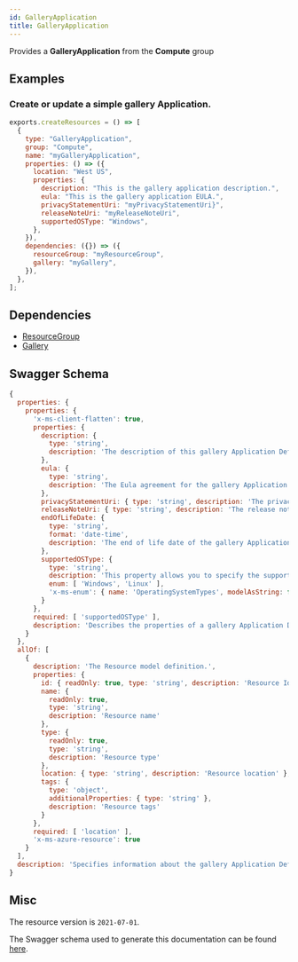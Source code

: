 ```yaml
---
id: GalleryApplication
title: GalleryApplication
---
```

Provides a **GalleryApplication** from the **Compute** group
## Examples
### Create or update a simple gallery Application.
```js
exports.createResources = () => [
  {
    type: "GalleryApplication",
    group: "Compute",
    name: "myGalleryApplication",
    properties: () => ({
      location: "West US",
      properties: {
        description: "This is the gallery application description.",
        eula: "This is the gallery application EULA.",
        privacyStatementUri: "myPrivacyStatementUri}",
        releaseNoteUri: "myReleaseNoteUri",
        supportedOSType: "Windows",
      },
    }),
    dependencies: ({}) => ({
      resourceGroup: "myResourceGroup",
      gallery: "myGallery",
    }),
  },
];

```
## Dependencies
- [ResourceGroup](../Resources/ResourceGroup.md)
- [Gallery](../Compute/Gallery.md)
## Swagger Schema
```js
{
  properties: {
    properties: {
      'x-ms-client-flatten': true,
      properties: {
        description: {
          type: 'string',
          description: 'The description of this gallery Application Definition resource. This property is updatable.'
        },
        eula: {
          type: 'string',
          description: 'The Eula agreement for the gallery Application Definition.'
        },
        privacyStatementUri: { type: 'string', description: 'The privacy statement uri.' },
        releaseNoteUri: { type: 'string', description: 'The release note uri.' },
        endOfLifeDate: {
          type: 'string',
          format: 'date-time',
          description: 'The end of life date of the gallery Application Definition. This property can be used for decommissioning purposes. This property is updatable.'
        },
        supportedOSType: {
          type: 'string',
          description: 'This property allows you to specify the supported type of the OS that application is built for. <br><br> Possible values are: <br><br> **Windows** <br><br> **Linux**',
          enum: [ 'Windows', 'Linux' ],
          'x-ms-enum': { name: 'OperatingSystemTypes', modelAsString: false }
        }
      },
      required: [ 'supportedOSType' ],
      description: 'Describes the properties of a gallery Application Definition.'
    }
  },
  allOf: [
    {
      description: 'The Resource model definition.',
      properties: {
        id: { readOnly: true, type: 'string', description: 'Resource Id' },
        name: {
          readOnly: true,
          type: 'string',
          description: 'Resource name'
        },
        type: {
          readOnly: true,
          type: 'string',
          description: 'Resource type'
        },
        location: { type: 'string', description: 'Resource location' },
        tags: {
          type: 'object',
          additionalProperties: { type: 'string' },
          description: 'Resource tags'
        }
      },
      required: [ 'location' ],
      'x-ms-azure-resource': true
    }
  ],
  description: 'Specifies information about the gallery Application Definition that you want to create or update.'
}
```
## Misc
The resource version is `2021-07-01`.

The Swagger schema used to generate this documentation can be found [here](https://github.com/Azure/azure-rest-api-specs/tree/main/specification/compute/resource-manager/Microsoft.Compute/stable/2021-07-01/gallery.json).
